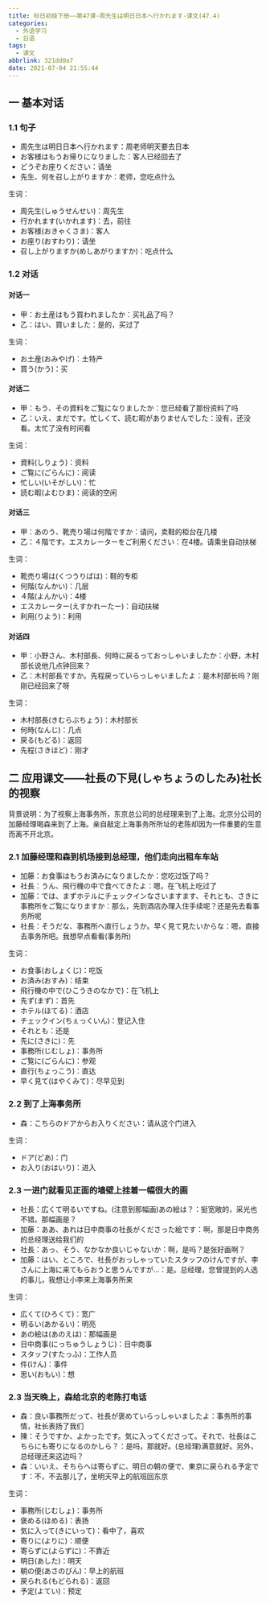 ```yaml
---
title: 标日初级下册——第47课-周先生は明日日本へ行かれます-课文(47.4)
categories:
  - 外语学习
  - 日语
tags:
  - 课文
abbrlink: 321dd0a7
date: 2021-07-04 21:55:44
---
```

## 一 基本对话

### 1.1 句子

* 周先生は明日日本へ行かれます：周老师明天要去日本
* お客様はもうお帰りになりました：客人已经回去了
* どうぞお座りください：请坐
* 先生、何を召し上がりますか：老师，您吃点什么

<!--more-->

生词：

* 周先生(しゅうせんせい)：周先生
* 行かれます(いかれます)：去，前往
* お客様(おきゃくさま)：客人
* お座り(おすわり)：请坐
* 召し上がりますか(めしあがりますか)：吃点什么

### 1.2 对话

####  对话一

* 甲：お土産はもう買われましたか：买礼品了吗？
* 乙：はい、買いました：是的，买过了

生词：

* お土産(おみやげ)：土特产
* 買う(かう)：买

####  对话二

* 甲：もう、その資料をご覧になりましたか：您已经看了那份资料了吗
* 乙：いえ、まだです。忙しくて、読む暇がありませんでした：没有，还没看。太忙了没有时间看

生词：

* 資料(しりょう)：资料
* ご覧に(ごらんに)：阅读
* 忙しい(いそがしい)：忙
* 読む暇(よむひま)：阅读的空闲

#### 对话三

* 甲：あのう、靴売り場は何階ですか：请问，卖鞋的柜台在几楼
* 乙：４階です。エスカレーターをご利用ください：在4楼。请乘坐自动扶梯

生词：

* 靴売り場は(くつうりばは)：鞋的专柜
* 何階(なんかい)：几层
* ４階(よんかい)：4楼
* エスカレーター(えすかれーたー)：自动扶梯
* 利用(りよう)：利用

####  对话四

* 甲：小野さん、木村部長、何時に戻るっておっしゃいましたか：小野，木村部长说他几点钟回来？
* 乙：木村部長ですか。先程戻っていらっしゃいましたよ：是木村部长吗？刚刚已经回来了呀

生词：

* 木村部長(きむらぶちょう)：木村部长
* 何時(なんじ)：几点
* 戻る(もどる)：返回
* 先程(さきほど)：刚才

## 二 应用课文——社長の下見(しゃちょうのしたみ)社长的视察

背景说明：为了视察上海事务所，东京总公司的总经理来到了上海。北京分公司的加藤经理喝森来到了上海。亲自敲定上海事务所所址的老陈却因为一件重要的生意而离不开北京。

### 2.1 加藤经理和森到机场接到总经理，他们走向出租车车站

* 加藤：お食事はもうお済みになりましたか：您吃过饭了吗？
* 社長：うん、飛行機の中で食べてきたよ：嗯，在飞机上吃过了
* 加藤：では、まずホテルにチェックインなさいますます、それとも、さきに事務所をご覧になりますか：那么，先到酒店办理入住手续呢？还是先去看事务所呢
* 社長：そうだな、事務所へ直行しょうか。早く見て見たいからな：嗯，直接去事务所吧。我想早点看看(事务所)

生词：

* お食事(おしょくじ)：吃饭
* お済み(おすみ)：结束
* 飛行機の中で(ひこうきのなかで)：在飞机上
* 先ず(まず)：首先
* ホテル(ほてる)：酒店
* チェックイン(ちぇっくいん)：登记入住
* それとも：还是
* 先に(さきに)：先
* 事務所(じむしょ)：事务所
* ご覧に(ごらんに)：参观
* 直行(ちょっこう)：直达
* 早く見て(はやくみて)：尽早见到

### 2.2 到了上海事务所

* 森：こちらのドアからお入りください：请从这个门进入

生词：

* ドア(どあ)：门
* お入り(おはいり)：进入

### 2.3 一进门就看见正面的墙壁上挂着一幅很大的画

* 社長：広くて明るいですね。(注意到那幅画)あの絵は？：挺宽敞的，采光也不错。那幅画是？
* 加藤：ああ、あれは日中商事の社長がくださった絵です：啊，那是日中商务的总经理送给我们的
* 社長：あっ、そう、なかなか良いじゃないか：啊，是吗？是张好画啊？
* 加藤：はい、ところで、社長がおっしゃっていたスタッフのけんですが、李さんに上海に来てもらおうと思うんですが...：是。总经理，您曾提到的人选的事儿，我想让小李来上海事务所来

生词：

* 広くて(ひろくて)：宽广
* 明るい(あかるい)：明亮
* あの絵は(あのえは)：那幅画是
* 日中商事(にっちゅうしょうじ)：日中商事
* スタッフ(すたっふ)：工作人员
* 件(けん)：事件
* 思い(おもい)：想

### 2.3 当天晚上，森给北京的老陈打电话

* 森：良い事務所だって、社長が褒めていらっしゃいましたよ：事务所的事情，社长表扬了我们
* 陳：そうですか、よかったです。気に入ってくださって。それで、社長はこちらにも寄りになるのかしら？：是吗，那就好。(总经理)满意就好。另外，总经理还来这边吗？
* 森：いいえ、そちらへは寄らずに、明日の朝の便で、東京に戻られる予定です：不，不去那儿了，坐明天早上的航班回东京

生词：

* 事務所(じむしょ)：事务所
* 褒める(ほめる)：表扬
* 気に入って(きにいって)：看中了，喜欢
* 寄りに(よりに)：顺便
* 寄らずに(よらずに)：不靠近
* 明日(あした)：明天
* 朝の便(あさのびん)：早上的航班
* 戻られる(もどられる)：返回
* 予定(よてい)：预定